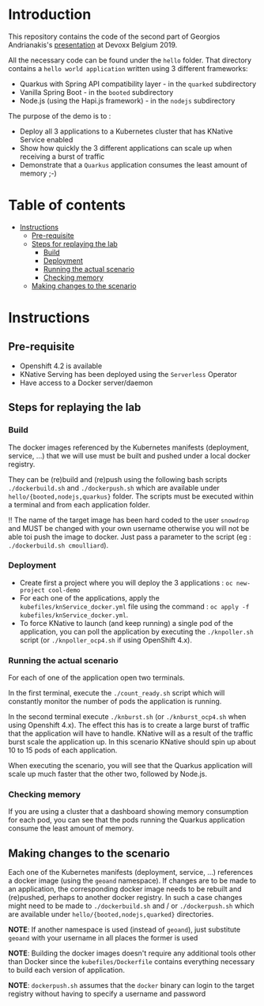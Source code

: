 # Introduction

This repository contains the code of the second part of Georgios Andrianakis's [presentation](https://www.youtube.com/watch?v=9wJm8g83vqA&t=2678s) at Devoxx Belgium 2019.

All the necessary code can be found under the `hello` folder. That directory contains a `hello world application` written using 3 different frameworks: 
* Quarkus with Spring API compatibility layer - in the `quarked` subdirectory
* Vanilla Spring Boot  - in the `booted` subdirectory
* Node.js (using the Hapi.js framework) - in the `nodejs` subdirectory  

The purpose of the demo is to :
- Deploy all 3 applications to a Kubernetes cluster that has KNative Service enabled
- Show how quickly the 3 different applications can scale up when receiving a burst of traffic
- Demonstrate that a `Quarkus` application consumes the least amount of memory ;-)

# Table of contents

  * [Instructions](#instructions)
     * [Pre-requisite](#pre-requisite)
     * [Steps for replaying the lab](#steps-for-replaying-the-lab)
        * [Build](#build)
        * [Deployment](#deployment)
        * [Running the actual scenario](#running-the-actual-scenario)
        * [Checking memory](#checking-memory)
     * [Making changes to the scenario](#making-changes-to-the-scenario)   

# Instructions

## Pre-requisite

- Openshift 4.2 is available
- KNative Serving has been deployed using the `Serverless` Operator
- Have access to a Docker server/daemon

## Steps for replaying the lab

### Build 

The docker images referenced by the Kubernetes manifests (deployment, service, ...) that we will use
must be built and pushed under a local docker registry.

They can be (re)build and (re)push using the following bash scripts `./dockerbuild.sh` and `./dockerpush.sh` which are available under
`hello/{booted,nodejs,quarkus}` folder. The scripts must be executed within a terminal and from each application folder.

!! The name of the target image has been hard coded to the user `snowdrop` and MUST be changed with your own username otherwise you will not be able toi push the image to docker.
Just pass a parameter to the script (eg : `./dockerbuild.sh cmoulliard`).

### Deployment

- Create first a project where you will deploy the 3 applications : `oc new-project cool-demo`
- For each one of the applications, apply the `kubefiles/knService_docker.yml` file using the command : `oc apply -f kubefiles/knService_docker.yml`.
- To force KNative to launch (and keep running) a single pod of the application, you can poll the application by executing the `./knpoller.sh` script (or `./knpoller_ocp4.sh` if using OpenShift 4.x).

### Running the actual scenario

For each of one of the application open two terminals.

In the first terminal, execute the `./count_ready.sh` script which will constantly monitor the number of pods the application is running.

In the second terminal execute `./knburst.sh` (or `./knburst_ocp4.sh` when using Openshift 4.x). The effect this has is to create a large burst of traffic that the application will have to handle.
KNative will as a result of the traffic burst scale the application up. In this scenario KNative should spin up about 10 to 15 pods of each application.

When executing the scenario, you will see that the Quarkus application will scale up much faster that the other two, followed by Node.js.

### Checking memory

If you are using a cluster that a dashboard showing memory consumption for each pod, you can see that the pods running the Quarkus application consume the least amount of memory.


## Making changes to the scenario

Each one of the Kubernetes manifests (deployment, service, ...) references a docker image (using the `geoand` namespace).
If changes are to be made to an application, the corresponding docker image needs to be rebuilt and (re)pushed, perhaps to another docker registry. In such a case changes might need to be made to `./dockerbuild.sh` and / or `./dockerpush.sh` which are available under `hello/{booted,nodejs,quarked}` directories.

**NOTE**: If another namespace is used (instead of `geoand`), just substitute `geoand` with your username in all places the former is used

**NOTE**: Building the docker images doesn't require any additional tools other than Docker since the `kubefiles/Dockerfile` contains everything necessary to build each version of application.

**NOTE**: `dockerpush.sh` assumes that the `docker` binary can login to the target registry without having to specify a username and password  



  
